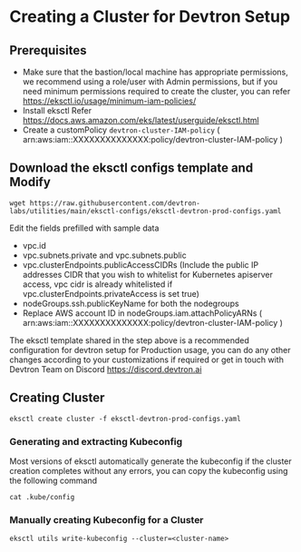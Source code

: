 # Creating a Cluster for Devtron Setup

## Prerequisites

- Make sure that the bastion/local machine has appropriate permissions, we recommend using a role/user with Admin permissions, but if you need minimum permissions required to create the cluster, you can refer https://eksctl.io/usage/minimum-iam-policies/
- Install eksctl Refer https://docs.aws.amazon.com/eks/latest/userguide/eksctl.html
- Create a customPolicy `devtron-cluster-IAM-policy` ( arn:aws:iam::XXXXXXXXXXXXXX:policy/devtron-cluster-IAM-policy )


## Download the eksctl configs template and Modify

```
wget https://raw.githubusercontent.com/devtron-labs/utilities/main/eksctl-configs/eksctl-devtron-prod-configs.yaml
```

Edit the fields prefilled with sample data

- vpc.id
- vpc.subnets.private and vpc.subnets.public
- vpc.clusterEndpoints.publicAccessCIDRs (Include the public IP addresses CIDR that you wish to whitelist for Kubernetes apiserver access, vpc cidr is already whitelisted if vpc.clusterEndpoints.privateAccess is set true) 
- nodeGroups.ssh.publicKeyName for both the nodegroups
- Replace AWS account ID in nodeGroups.iam.attachPolicyARNs ( arn:aws:iam::XXXXXXXXXXXXXX:policy/devtron-cluster-IAM-policy )

The eksctl template shared in the step above is a recommended configuration for devtron setup for Production usage, you can do any other changes according to your customizations if required or get in touch with Devtron Team on Discord https://discord.devtron.ai

## Creating Cluster

```
eksctl create cluster -f eksctl-devtron-prod-configs.yaml
```

### Generating and extracting Kubeconfig

Most versions of eksctl automatically generate the kubeconfig if the cluster creation completes without any errors, you can copy the kubeconfig using the following command
```
cat .kube/config
```

### Manually creating Kubeconfig for a Cluster
```
eksctl utils write-kubeconfig --cluster=<cluster-name>
```


